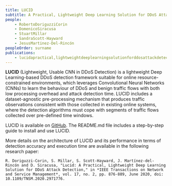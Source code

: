 ```yaml
---
title: LUCID
subtitle: A Practical, Lightweight Deep Learning Solution for DDoS Attack Detection
people: 
    - RobertoDoriguzziCorin
    - DomenicoSiracusa
    - StuartMillar
    - SandraScott-Hayward
    - JesusMartinez-Del-Rincón
peopleOrder: surname 
publications: 
    - lucidapractical,lightweightdeeplearningsolutionforddosattackdetection2020
---
```


**LUCID** (Lightweight, Usable CNN in DDoS Detection) is a lightweight Deep Learning-based DDoS detection framework suitable for online resource-constrained environments, which leverages Convolutional Neural Networks (CNNs) to learn the behaviour of DDoS and benign traffic flows with both low processing overhead and attack detection time. LUCID includes a dataset-agnostic pre-processing mechanism that produces traffic observations consistent with those collected in existing online systems, where the detection algorithms must cope with segments of traffic flows collected over pre-defined time windows.

LUCID is available on [GitHub](https://github.com/doriguzzi/lucid-ddos/tree/master). The README.md file includes a step-by-step guide to install and use LUCID.

More details on the architecture of LUCID and its performance in terms of detection accuracy and execution time are available in the following research paper:

`
R. Doriguzzi-Corin, S. Millar, S. Scott-Hayward, J. Martínez-del-Rincón and D. Siracusa, "Lucid: A Practical, Lightweight Deep Learning Solution for DDoS Attack Detection," in *IEEE Transactions on Network and Service Management*, vol. 17, no. 2, pp. 876-889, June 2020, doi: 10.1109/TNSM.2020.2971776.
`

